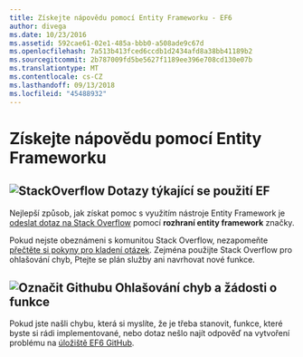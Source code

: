 ```yaml
---
title: Získejte nápovědu pomocí Entity Frameworku - EF6
author: divega
ms.date: 10/23/2016
ms.assetid: 592cae61-02e1-485a-bbb0-a508ade9c67d
ms.openlocfilehash: 7a513b413fced6ccdb1d2434afd8a38bb41189b2
ms.sourcegitcommit: 2b787009fd5be5627f1189ee396e708cd130e07b
ms.translationtype: MT
ms.contentlocale: cs-CZ
ms.lasthandoff: 09/13/2018
ms.locfileid: "45488932"
---
```

# <a name="get-help-using-entity-framework"></a>Získejte nápovědu pomocí Entity Frameworku
## <a name="stackoverflowef6mediastackoverflowpng-questions-about-using-ef"></a>![StackOverflow](~/ef6/media/stackoverflow.png) Dotazy týkající se použití EF  

Nejlepší způsob, jak získat pomoc s využitím nástroje Entity Framework je [odeslat dotaz na Stack Overflow](http://stackoverflow.com/questions/ask) pomocí **rozhraní entity framework** značky.  

Pokud nejste obeznámeni s komunitou Stack Overflow, nezapomeňte [přečtěte si pokyny pro kladení otázek](http://stackoverflow.com/help/asking). Zejména použijte Stack Overflow pro ohlašování chyb, Ptejte se plán služby ani navrhovat nové funkce.  

## <a name="github-markef6mediagithub-mark-32pxpng-bug-reports-and-feature-requests"></a>![Označit Githubu](~/ef6/media/github-mark-32px.png) Ohlašování chyb a žádosti o funkce  

Pokud jste našli chybu, která si myslíte, že je třeba stanovit, funkce, které byste si rádi implementované, nebo dotaz nešlo najít odpověď na vytvoření problému na [úložiště EF6 GitHub](https://github.com/aspnet/EntityFramework6/issues).
